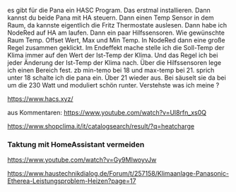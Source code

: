 es gibt für die Pana ein HASC Program. Das erstmal installieren. Dann kannst du beide Pana mit HA steuern. Dann einen Temp Sensor in dem Raum, da kannste eigentlich die Fritz Thermostate auslesen. Dann habe ich NodeRed auf HA am laufen. Dann ein paar Hilfssensoren. Wie gewünschte Raum Temp. Offset Wert, Max und Min Temp. In NodeRed dann eine große Regel zusammen geklickt. Im Endeffekt mache stelle ich die Soll-Temp der Klima immer auf den Wert der Ist-Temp der Klima. Und das Regel ich bei jeder Änderung der Ist-Temp der Klima nach. Über die Hilfssensoren lege ich einen Bereich fest. zb min-temo bei 18 und max-temp bei 21. sprich unter 18 schalte ich die pana ein. Über 21 wieder aus. Bei säuselt sie da bei um die 230 Watt und moduliert schön runter. Verstehste was ich meine ?

https://www.hacs.xyz/

aus Kommentaren: https://www.youtube.com/watch?v=Ul8rfn_xs0Q

https://www.shopclima.it/it/catalogsearch/result/?q=heatcharge

### Taktung mit HomeAssistant vermeiden

https://www.youtube.com/watch?v=Gy9MIwoyvJw

https://www.haustechnikdialog.de/Forum/t/257158/Klimaanlage-Panasonic-Etherea-Leistungsproblem-Heizen?page=17

